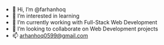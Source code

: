 - 👋 Hi, I’m @farhanhoq
- 👀 I’m interested in learning
- 🌱 I’m currently working with Full-Stack Web Development
- 💞️ I’m looking to collaborate on Web Development projects
- 📫 arhanhoq0599@gmail.com

<!---
farhanhoq/farhanhoq is a ✨ special ✨ repository because its `README.md` (this file) appears on your GitHub profile.
You can click the Preview link to take a look at your changes.
--->
